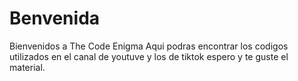 # Benvenida
Bienvenidos a The Code Enigma
Aqui podras encontrar los codigos utilizados en el canal de youtuve y los de tiktok espero y te guste el material.
